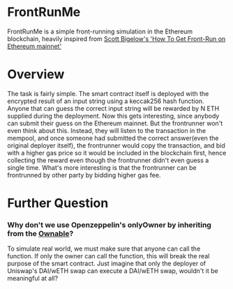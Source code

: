 # FrontRunMe

FrontRunMe is a simple front-running simulation in the Ethereum blockchain, heavily inspired from [Scott Bigelow's 'How To Get Front-Run on Ethereum mainnet'](https://www.youtube.com/watch?v=UZ-NNd6yjFM&t=878s&ab_channel=ScottBigelow)


# Overview
The task is fairly simple. The smart contract itself is deployed with the encrypted result of an input string using a keccak256 hash function. Anyone that can guess the correct input string will be rewarded by N ETH supplied during the deployment. Now this gets interesting, since anybody can submit their guess on the Ethereum mainnet. But the frontrunner won't even think about this. Instead, they will listen to the transaction in the mempool, and once someone had submitted the correct answer(even the original deployer itself), the frontrunner would copy the transaction, and bid with a higher gas price so it would be included in the blockchain first, hence collecting the reward even though the frontrunner didn't even guess a single time. What's more interesting is that the frontrunner can be frontrunned by other party by bidding higher gas fee.

# Further Question
### Why don't we use Openzeppelin's onlyOwner by inheriting from the [Ownable](https://github.com/OpenZeppelin/openzeppelin-contracts/blob/master/contracts/access/Ownable.sol)?
To simulate real world, we must make sure that anyone can call the function. If only the owner can call the function, this will break the real purpose of the smart contract. Just imagine that only the deployer of Uniswap's DAI/wETH swap can execute a DAI/wETH swap, wouldn't it be meaningful at all?

